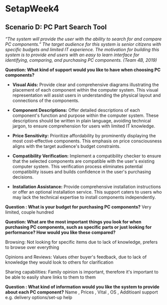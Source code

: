 # SetapWeek4

## Scenario D: PC Part Search Tool

*“The system will provide the user with the ability to search for and compare PC components.” The target audience for this system is senior citizens with specific budgets and limited IT experience. The motivation for building this system is to provide end users with an easy to learn interface for identifying, comparing, and purchasing PC components.  (Team 4B, 2019)* 

**Question: What kind of support would you like to have when choosing PC components?**

- **Visual Aids:** Provide clear and comprehensive diagrams illustrating the placement of each component within the computer system. This visual representation will assist users in understanding the physical layout and connections of the components.

- **Component Descriptions:** Offer detailed descriptions of each component's function and purpose within the computer system. These descriptions should be written in plain language, avoiding technical jargon, to ensure comprehension for users with limited IT knowledge.

- **Price Sensitivity:** Prioritize affordability by prominently displaying the most cost-effective components. This emphasis on price consciousness aligns with the target audience's budget constraints.

- **Compatibility Verification:** Implement a compatibility checker to ensure that the selected components are compatible with the user's existing computer system. This verification process eliminates potential compatibility issues and builds confidence in the user's purchasing decisions.

- **Installation Assistance:** Provide comprehensive installation instructions or offer an optional installation service. This support caters to users who may lack the technical expertise to install components independently.

**Question : What is your budget for purchasing PC components?**
Very limited, couple hundred

**Question: What are the most important things you look for when purchasing PC components, such as specific parts or just looking for performance? How would you like these compared?**

Browsing: Not looking for specific items due to lack of knowledge, prefers to browse over everything

Opinions and Reviews: Values other buyer's feedback, due to lack of knowledge they would look to others for clarification

Sharing capabilities: Family opinion is important, therefore it's important to be able to easily share links to them to them

**Question : What kind of information would you like the system to provide about each PC component?**
Name , Prices , Vital , OS , Additioanl support e.g. delivery options/set-up help  
